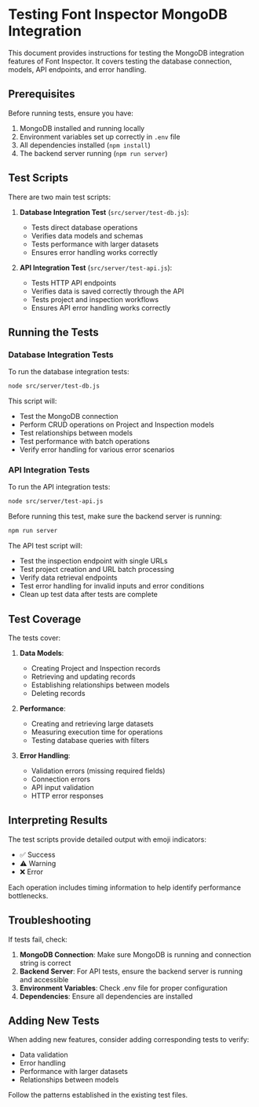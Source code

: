# Testing Font Inspector MongoDB Integration

This document provides instructions for testing the MongoDB integration features of Font Inspector. It covers testing the database connection, models, API endpoints, and error handling.

## Prerequisites

Before running tests, ensure you have:

1. MongoDB installed and running locally
2. Environment variables set up correctly in `.env` file
3. All dependencies installed (`npm install`)
4. The backend server running (`npm run server`)

## Test Scripts

There are two main test scripts:

1. **Database Integration Test** (`src/server/test-db.js`):
   - Tests direct database operations
   - Verifies data models and schemas
   - Tests performance with larger datasets
   - Ensures error handling works correctly

2. **API Integration Test** (`src/server/test-api.js`):
   - Tests HTTP API endpoints
   - Verifies data is saved correctly through the API
   - Tests project and inspection workflows
   - Ensures API error handling works correctly

## Running the Tests

### Database Integration Tests

To run the database integration tests:

```bash
node src/server/test-db.js
```

This script will:
- Test the MongoDB connection
- Perform CRUD operations on Project and Inspection models
- Test relationships between models
- Test performance with batch operations
- Verify error handling for various error scenarios

### API Integration Tests

To run the API integration tests:

```bash
node src/server/test-api.js
```

Before running this test, make sure the backend server is running:

```bash
npm run server
```

The API test script will:
- Test the inspection endpoint with single URLs
- Test project creation and URL batch processing
- Verify data retrieval endpoints
- Test error handling for invalid inputs and error conditions
- Clean up test data after tests are complete

## Test Coverage

The tests cover:

1. **Data Models**:
   - Creating Project and Inspection records
   - Retrieving and updating records
   - Establishing relationships between models
   - Deleting records

2. **Performance**:
   - Creating and retrieving large datasets
   - Measuring execution time for operations
   - Testing database queries with filters

3. **Error Handling**:
   - Validation errors (missing required fields)
   - Connection errors
   - API input validation
   - HTTP error responses

## Interpreting Results

The test scripts provide detailed output with emoji indicators:
- ✅ Success
- ⚠️ Warning
- ❌ Error

Each operation includes timing information to help identify performance bottlenecks.

## Troubleshooting

If tests fail, check:

1. **MongoDB Connection**: Make sure MongoDB is running and connection string is correct
2. **Backend Server**: For API tests, ensure the backend server is running and accessible
3. **Environment Variables**: Check .env file for proper configuration
4. **Dependencies**: Ensure all dependencies are installed

## Adding New Tests

When adding new features, consider adding corresponding tests to verify:
- Data validation
- Error handling
- Performance with larger datasets
- Relationships between models

Follow the patterns established in the existing test files. 